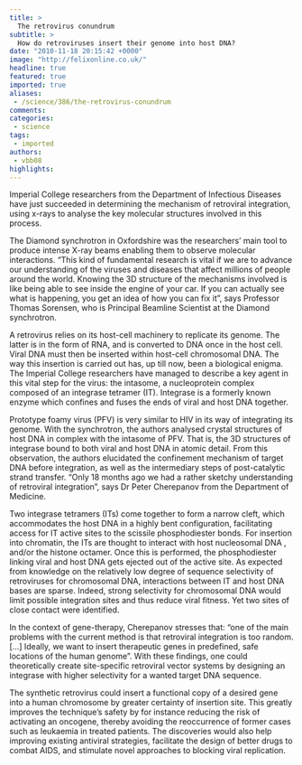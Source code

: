 ```yaml
---
title: >
  The retrovirus conundrum
subtitle: >
  How do retroviruses insert their genome into host DNA?
date: "2010-11-18 20:15:42 +0000"
image: "http://felixonline.co.uk/"
headline: true
featured: true
imported: true
aliases:
 - /science/386/the-retrovirus-conundrum
comments:
categories:
 - science
tags:
 - imported
authors:
 - vbb08
highlights:
---
```


Imperial College researchers from the Department of Infectious Diseases have just succeeded in determining the mechanism of retroviral integration, using x-rays to analyse the key molecular structures involved in this process.

The Diamond synchrotron in Oxfordshire was the researchers’ main tool to produce intense X-ray beams enabling them to observe molecular interactions. “This kind of fundamental research is vital if we are to advance our understanding of the viruses and diseases that affect millions of people around the world. Knowing the 3D structure of the mechanisms involved is like being able to see inside the engine of your car. If you can actually see what is happening, you get an idea of how you can fix it”, says Professor Thomas Sorensen, who is Principal Beamline Scientist at the Diamond synchrotron.

A retrovirus relies on its host-cell machinery to replicate its genome. The latter is in the form of RNA, and is converted to DNA once in the host cell. Viral DNA must then be inserted within host-cell chromosomal DNA. The way this insertion is carried out has, up till now, been a biological enigma. The Imperial College researchers have managed to describe a key agent in this vital step for the virus: the intasome, a nucleoprotein complex composed of an integrase tetramer (IT). Integrase is a formerly known enzyme which confines and fuses the ends of viral and host DNA together.

Prototype foamy virus (PFV) is very similar to HIV in its way of integrating its genome. With the synchrotron, the authors analysed crystal structures of host DNA in complex with the intasome of PFV. That is, the 3D structures of integrase bound to both viral and host DNA in atomic detail. From this observation, the authors elucidated the confinement mechanism of target DNA before integration, as well as the intermediary steps of post-catalytic strand transfer. “Only 18 months ago we had a rather sketchy understanding of retroviral integration”, says Dr Peter Cherepanov from the Department of Medicine.

Two integrase tetramers (ITs) come together to form a narrow cleft, which accommodates the host DNA in a highly bent configuration, facilitating access for IT active sites to the scissile phosphodiester bonds. For insertion into chromatin, the ITs are thought to interact with host nucleosomal DNA , and/or the histone octamer. Once this is performed, the phosphodiester linking viral and host DNA gets ejected out of the active site. As expected from knowledge on the relatively low degree of sequence selectivity of retroviruses for chromosomal DNA, interactions between IT and host DNA bases are sparse. Indeed, strong selectivity for chromosomal DNA would limit possible integration sites and thus reduce viral fitness. Yet two sites of close contact were identified.

In the context of gene-therapy, Cherepanov stresses that: “one of the main problems with the current method is that retroviral integration is too random. [...] Ideally, we want to insert therapeutic genes in predefined, safe locations of the human genome”. With these findings, one could theoretically create site-specific retroviral vector systems by designing an integrase with higher selectivity for a wanted target DNA sequence.

The synthetic retrovirus could insert a functional copy of a desired gene into a human chromosome by greater certainty of insertion site. This greatly improves the technique’s safety by for instance reducing the risk of activating an oncogene, thereby avoiding the reoccurrence of former cases such as leukaemia in treated patients. The discoveries would also help improving existing antiviral strategies, facilitate the design of better drugs to combat AIDS, and stimulate novel approaches to blocking viral replication.
